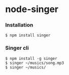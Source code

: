 node-singer
===========

### Installation

```
$ npm install singer
```

### Singer cli

```
$ npm install -g singer
$ singer ~/musics/song.mp3
$ singer ~/musics/
```
